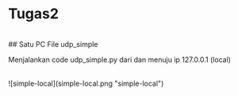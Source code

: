 # Tugas2
<br/>
## Satu PC File udp_simple
<br>
<p>Menjalankan code udp_simple.py dari dan menuju ip 127.0.0.1 (local)</p>
<br>
![simple-local](simple-local.png "simple-local")
<br>

